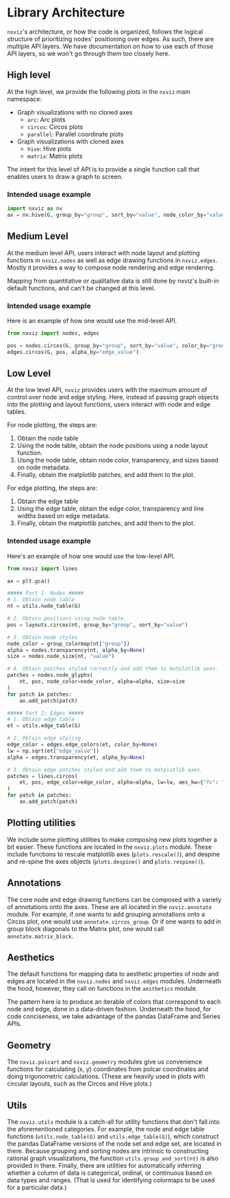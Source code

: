 # Library Architecture

`nxviz`'s architecture, or how the code is organized,
follows the logical structure of prioritizing nodes' positioning over edges.
As such, there are multiple API layers.
We have documentation on how to use each of those API layers,
so we won't go through them too closely here.

## High level

At the high level, we provide the following plots in the `nxviz` main namespace:

- Graph visualizations with no cloned axes
    - `arc`: Arc plots
    - `circos`: Circos plots
    - `parallel`: Parallel coordinate plots
- Graph visualizations with cloned axes
    - `hive`: Hive plots
    - `matrix`: Matrix plots

The intent for this level of API is to provide
a single function call that enables users to draw a graph to screen.

### Intended usage example

```python
import nxviz as nv
ax = nv.hive(G, group_by="group", sort_by="value", node_color_by="value")
```

## Medium Level

At the medium level API,
users interact with node layout and plotting functions in `nxviz.nodes`
as well as edge drawing functions in `nxviz.edges`.
Mostly it provides a way to compose
node rendering and edge rendering.

Mapping from quantitative or qualitative data
is still done by nxviz's built-in default functions,
and can't be changed at this level.

### Intended usage example

Here is an example of how one would use the mid-level API.

```python
from nxviz import nodes, edges

pos = nodes.circos(G, group_by="group", sort_by="value", color_by="group")
edges.circos(G, pos, alpha_by="edge_value")
```

## Low Level

At the low level API, `nxviz` provides users with
the maximum amount of control over node and edge styling.
Here, instead of passing graph objects into the plotting and layout functions,
users interact with node and edge tables.

For node plotting, the steps are:

1. Obtain the node table
2. Using the node table, obtain the node positions using a node layout function.
2. Using the node table, obtain node color, transparency, and sizes based on node metadata.
3. Finally, obtain the matplotlib patches, and add them to the plot.

For edge plotting, the steps are:

1. Obtain the edge table
2. Using the edge table, obtain the edge color, transparency and line widths based on edge metadata.
3. Finally, obtain the matplotlib patches, and add them to the plot.

### Intended usage example

Here's an example of how one would use the low-level API.


```python
from nxviz import lines

ax = plt.gca()

##### Part 1: Nodes #####
# 1. Obtain node table
nt = utils.node_table(G)

# 2. Obtain positions using node table.
pos = layouts.circos(nt, group_by="group", sort_by="value")

# 3. Obtain node styles
node_color = group_colormap(nt["group"])
alpha = nodes.transparency(nt, alpha_by=None)
size = nodes.node_size(nt, "value")

# 4. Obtain patches styled correctly and add them to matplotlib axes.
patches = nodes.node_glyphs(
    nt, pos, node_color=node_color, alpha=alpha, size=size
)
for patch in patches:
    ax.add_patch(patch)

##### Part 2: Edges #####
# 1. Obtain edge table
et = utils.edge_table(G)

# 2. Obtain edge styling.
edge_color = edges.edge_colors(et, color_by=None)
lw = np.sqrt(et["edge_value"])
alpha = edges.transparency(et, alpha_by=None)

# 3. Obtain edge patches styled and add them to matplotlib axes.
patches = lines.circos(
    et, pos, edge_color=edge_color, alpha=alpha, lw=lw, aes_kw={"fc": "none"}
)
for patch in patches:
    ax.add_patch(patch)
```

## Plotting utilities

We include some plotting utilities
to make composing new plots together a bit easier.
These functions are located in the `nxviz.plots` module.
These include functions to rescale matplotlib axes (`plots.rescale()`),
and despine and re-spine the axes objects
(`plots.despine()` and `plots.respine()`).

## Annotations

The core node and edge drawing functions
can be composed with a variety of annotations onto the axes.
These are all located in the `nxviz.annotate` module.
For example, if one wants to add grouping annotations onto a Circos plot,
one would use `annotate.circos_group`.
Or if one wants to add in group block diagonals to the Matrix plot,
one would call `annotate.matrix_block`.

## Aesthetics

The default functions for mapping data to
aesthetic properties of node and edges
are located in the `nxviz.nodes` and `nxviz.edges` modules.
Underneath the hood, however,
they call on functions in the `aesthetics` module.

The pattern here is to produce an iterable of colors
that correspond to each node and edge,
done in a data-driven fashion.
Underneath the hood, for code conciseness,
we take advantage of the pandas DataFrame and Series APIs.

## Geometry

The `nxviz.polcart` and `nxviz.geometry` modules
give us convenience functions
for calculating (x, y) coordinates from polcar coordinates
and doing trigonometric calculations.
(These are heavily used in plots with circular layouts,
such as the Circos and Hive plots.)

## Utils

The `nxviz.utils` module is a catch-all
for utility functions that don't fall into the aforementioned categories.
For example, the node and edge table functions
(`utils.node_table(G)` and `utils.edge_table(G)`),
which construct the pandas DataFrame versions of the node set and edge set,
are located in there.
Because grouping and sorting nodes are intrinsic
to constructing rational graph visualizations,
the function `utils.group_and_sort(nt)` is also provided in there.
Finally, there are utilities for automatically inferring
whether a column of data is categorical,
ordinal,
or continuous based on data types and ranges.
(That is used for identifying colormaps to be used for a particular data.)
